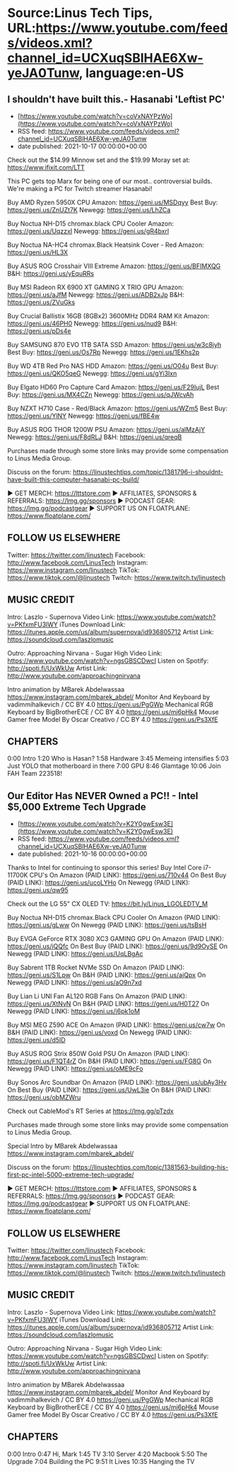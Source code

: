 # Source:Linus Tech Tips, URL:https://www.youtube.com/feeds/videos.xml?channel_id=UCXuqSBlHAE6Xw-yeJA0Tunw, language:en-US

## I shouldn't have built this.- Hasanabi 'Leftist PC'
 - [https://www.youtube.com/watch?v=coVxNAYPzWo](https://www.youtube.com/watch?v=coVxNAYPzWo)
 - RSS feed: https://www.youtube.com/feeds/videos.xml?channel_id=UCXuqSBlHAE6Xw-yeJA0Tunw
 - date published: 2021-10-17 00:00:00+00:00

Check out the $14.99 Minnow set and the $19.99 Moray set at: https://www.ifixit.com/LTT

This PC gets top Marx for being one of our most.. controversial builds. We're making a PC for Twitch streamer Hasanabi!


Buy AMD Ryzen 5950X CPU
  Amazon: https://geni.us/MSDqyy
  Best Buy: https://geni.us/ZnUZt7K
  Newegg: https://geni.us/LhZCa

Buy Noctua NH-D15 chromax.black CPU Cooler
  Amazon: https://geni.us/UqzzxI
  Newegg: https://geni.us/gR4bxrl

Buy Noctua NA-HC4 chromax.Black Heatsink Cover - Red
  Amazon: https://geni.us/HL3X

Buy ASUS ROG Crosshair VIII Extreme
  Amazon: https://geni.us/BFIMXQG
  B&H: https://geni.us/yEquRRs

Buy MSI Radeon RX 6900 XT GAMING X TRIO GPU
  Amazon: https://geni.us/aJfM
  Newegg: https://geni.us/ADB2xJp
  B&H: https://geni.us/ZVuGks

Buy Crucial Ballistix 16GB (8GBx2) 3600MHz DDR4 RAM Kit
  Amazon: https://geni.us/46PH0
  Newegg: https://geni.us/nud9
  B&H: https://geni.us/pDs4e

Buy SAMSUNG 870 EVO 1TB SATA SSD
  Amazon: https://geni.us/w3c8jyh
  Best Buy: https://geni.us/Os7Rp
  Newegg: https://geni.us/1EKhs2p

Buy WD 4TB Red Pro NAS HDD
  Amazon: https://geni.us/O04u
  Best Buy: https://geni.us/QKO5qeG
  Newegg: https://geni.us/gYi3Ixn

Buy Elgato HD60 Pro Capture Card
  Amazon: https://geni.us/F29IujL
  Best Buy: https://geni.us/MX4CZn
  Newegg: https://geni.us/qJWcvAh

Buy NZXT H710 Case - Red/Black
  Amazon: https://geni.us/WZm5
  Best Buy: https://geni.us/YlNY
  Newegg: https://geni.us/fBE4w

Buy ASUS ROG THOR 1200W PSU
  Amazon: https://geni.us/alMzAjY
  Newegg: https://geni.us/F8dRLJ
  B&H: https://geni.us/qreqB

Purchases made through some store links may provide some compensation to Linus Media Group.

Discuss on the forum: https://linustechtips.com/topic/1381796-i-shouldnt-have-built-this-computer-hasanabi-pc-build/

► GET MERCH: https://lttstore.com
► AFFILIATES, SPONSORS & REFERRALS: https://lmg.gg/sponsors
► PODCAST GEAR: https://lmg.gg/podcastgear
► SUPPORT US ON FLOATPLANE: https://www.floatplane.com/

FOLLOW US ELSEWHERE
---------------------------------------------------  
Twitter: https://twitter.com/linustech
Facebook: http://www.facebook.com/LinusTech
Instagram: https://www.instagram.com/linustech
TikTok: https://www.tiktok.com/@linustech
Twitch: https://www.twitch.tv/linustech

MUSIC CREDIT
---------------------------------------------------
Intro: Laszlo - Supernova
Video Link: https://www.youtube.com/watch?v=PKfxmFU3lWY
iTunes Download Link: https://itunes.apple.com/us/album/supernova/id936805712
Artist Link: https://soundcloud.com/laszlomusic

Outro: Approaching Nirvana - Sugar High
Video Link: https://www.youtube.com/watch?v=ngsGBSCDwcI
Listen on Spotify: http://spoti.fi/UxWkUw
Artist Link: http://www.youtube.com/approachingnirvana

Intro animation by MBarek Abdelwassaa https://www.instagram.com/mbarek_abdel/
Monitor And Keyboard by vadimmihalkevich / CC BY 4.0  https://geni.us/PgGWp
Mechanical RGB Keyboard by BigBrotherECE / CC BY 4.0 https://geni.us/mj6pHk4
Mouse Gamer free Model By Oscar Creativo / CC BY 4.0 https://geni.us/Ps3XfE

CHAPTERS
---------------------------------------------------  
0:00 Intro
1:20 Who is Hasan?
1:58 Hardware
3:45 Memeing intensifies
5:03 Just YOLO that motherboard in there
7:00 GPU
8:46 Glamtage 
10:06 Join FAH Team 223518!

## Our Editor Has NEVER Owned a PC!! - Intel $5,000 Extreme Tech Upgrade
 - [https://www.youtube.com/watch?v=K2Y0gwEsw3E](https://www.youtube.com/watch?v=K2Y0gwEsw3E)
 - RSS feed: https://www.youtube.com/feeds/videos.xml?channel_id=UCXuqSBlHAE6Xw-yeJA0Tunw
 - date published: 2021-10-16 00:00:00+00:00

Thanks to Intel for continuing to sponsor this series! Buy Intel Core i7-11700K CPU's
On Amazon (PAID LINK): https://geni.us/710v44
On Best Buy (PAID LINK): https://geni.us/ucoLYHo
On Newegg (PAID LINK): https://geni.us/qw95

Check out the LG 55" CX OLED TV: https://bit.ly/Linus_LGOLEDTV_M

Buy Noctua NH-D15 chromax.Black CPU Cooler
On Amazon (PAID LINK): https://geni.us/gLww
On Newegg (PAID LINK): https://geni.us/tsBsH

Buy EVGA GeForce RTX 3080 XC3 GAMING GPU
On Amazon (PAID LINK): https://geni.us/iQQfc
On Best Buy (PAID LINK): https://geni.us/9d9OySE
On Newegg (PAID LINK): https://geni.us/UqLBgAc

Buy Sabrent 1TB Rocket NVMe SSD
On Amazon (PAID LINK): https://geni.us/S1Lpw
On B&H (PAID LINK): https://geni.us/ajQpx
On Newegg (PAID LINK): https://geni.us/aO9n7xd

Buy Lian Li UNI Fan AL120 RGB Fans
On Amazon (PAID LINK): https://geni.us/XtNvN
On B&H (PAID LINK): https://geni.us/H0T27
On Newegg (PAID LINK): https://geni.us/i6pk1oM

Buy MSI MEG Z590 ACE
On Amazon (PAID LINK): https://geni.us/cw7w
On B&H (PAID LINK): https://geni.us/voxd
On Newegg (PAID LINK): https://geni.us/d5ID

Buy ASUS ROG Strix 850W Gold PSU
On Amazon (PAID LINK): https://geni.us/F1QT4rZ
On B&H (PAID LINK): https://geni.us/FG8G
On Newegg (PAID LINK): https://geni.us/oME9cFo

Buy Sonos Arc Soundbar
On Amazon (PAID LINK): https://geni.us/ubAy3Hv
On Best Buy (PAID LINK): https://geni.us/UwL3ie
On B&H (PAID LINK): https://geni.us/obMZWru

Check out CableMod's RT Series at https://lmg.gg/pTzdx

Purchases made through some store links may provide some compensation to Linus Media Group.

Special Intro by MBarek Abdelwassaa
https://www.instagram.com/mbarek_abdel/

Discuss on the forum: https://linustechtips.com/topic/1381563-building-his-first-pc-intel-5000-extreme-tech-upgrade/

► GET MERCH: https://lttstore.com
► AFFILIATES, SPONSORS & REFERRALS: https://lmg.gg/sponsors
► PODCAST GEAR: https://lmg.gg/podcastgear
► SUPPORT US ON FLOATPLANE: https://www.floatplane.com/

FOLLOW US ELSEWHERE
---------------------------------------------------  
Twitter: https://twitter.com/linustech
Facebook: http://www.facebook.com/LinusTech
Instagram: https://www.instagram.com/linustech
TikTok: https://www.tiktok.com/@linustech
Twitch: https://www.twitch.tv/linustech

MUSIC CREDIT
---------------------------------------------------
Intro: Laszlo - Supernova
Video Link: https://www.youtube.com/watch?v=PKfxmFU3lWY
iTunes Download Link: https://itunes.apple.com/us/album/supernova/id936805712
Artist Link: https://soundcloud.com/laszlomusic

Outro: Approaching Nirvana - Sugar High
Video Link: https://www.youtube.com/watch?v=ngsGBSCDwcI
Listen on Spotify: http://spoti.fi/UxWkUw
Artist Link: http://www.youtube.com/approachingnirvana

Intro animation by MBarek Abdelwassaa https://www.instagram.com/mbarek_abdel/
Monitor And Keyboard by vadimmihalkevich / CC BY 4.0  https://geni.us/PgGWp
Mechanical RGB Keyboard by BigBrotherECE / CC BY 4.0 https://geni.us/mj6pHk4
Mouse Gamer free Model By Oscar Creativo / CC BY 4.0 https://geni.us/Ps3XfE

CHAPTERS
---------------------------------------------------  
0:00 Intro
0:47 Hi, Mark
1:45 TV
3:10 Server
4:20 Macbook
5:50 The Upgrade
7:04 Building the PC
9:51 It Lives
10:35 Hanging the TV

